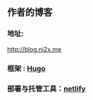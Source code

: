 ## 作者的博客
### 地址: 
http://blog.ni2x.me
### 框架 : [Hugo] 

### 部署与托管工具：[netlify] 


[Hugo]:https://gohugo.io
[netlify]:https://www.netlify.com/
